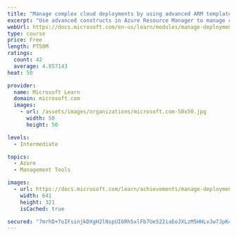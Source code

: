 ```yaml
---
title: "Manage complex cloud deployments by using advanced ARM template features"
excerpt: "Use advanced constructs in Azure Resource Manager to manage complex scenarios such as deployment order, conditional deployments and secrets."
webUrl: https://docs.microsoft.com/en-us/learn/modules/manage-deployments-advanced-arm-template-features/
type: course
price: Free
length: PT50M
ratings:
  count: 42
  average: 4.857143
heat: 50

provider:
  name: Microsoft Learn
  domain: microsoft.com
  images:
    - url: /assets/images/organizations/microsoft.com-50x50.jpg
      width: 50
      height: 50

levels:
  - Intermediate

topics:
  - Azure
  - Management Tools

images:
  - url: https://docs.microsoft.com/learn/achievements/manage-deployments-advanced-arm-template-features-social.png
    width: 641
    height: 321
    isCached: true

secured: "7mrhD+7oIFsinjkDXgH2lNspUI6Rh5xlFb7Ue522iaEeJXLzM5HHLvJw7JpK4+vOpe76eYzsKAoXaDp2h4wNUIFYC4pbmIre+aCcXHo/yZIpslAVmjWAzgyh++BAR4G6yk4gSfzFA7uGu/vRBu5QnC7XLYsLn+BpLhyql3oj66zEfOpYwhi1ZPTLobrvDqOpSHvq5vL8X7sRSAxCdnaux8TS/+nzEjcht1/mAgcGXa5g/wCmIm3+b1S4YulDhTolPCTt9UE8NLl9DxO/pT3TCjVB2UW6HRpodxpZLzQXqGVk57Kaw3WS67rz4MJU3SIItTIfSE+ghMZmxPJoa0ncONcmWydwPQyOSCtR/8S1TmGQkR8l29oKyTt16L5TL/aBEuxrtglFHeR3e/v+HstGAHibjEZnPXCch8BwL8ozXkg=;KpBFPzw/7Fb021AV/yvt+g=="
---
```


